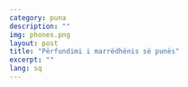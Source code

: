 ```yaml
---
category: puna
description: ""
img: phones.png
layout: post
title: "Përfundimi i marrëdhënis së punës"
excerpt: ""
lang: sq
---
```

<script>
var data = { topics: [
  {
    title: "Zgjidhja e kontratës së punës me afat të pacaktuar",
    text: function(){ return $("#part1").html(); }
  },
  {
    title: "Zgjidhja e kontratës së punës me afat të caktuar",
    text: function(){ return $("#part2").html(); }
  },
  {
    title: "Pushimi kolektiv nga puna ",
    text: function(){ return $("#part3").html(); }
  }
]};
</script>

<div id="part1" class="hidden">
</div>

<div id="part2" class="hidden">
</div>

<div id="part3" class="hidden">
</div>

<div class="post-content"></div>
